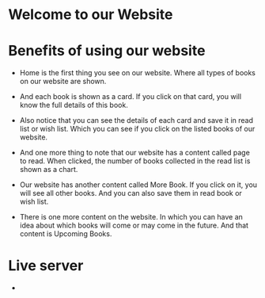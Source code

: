  

# Welcome to our Website


# Benefits of using our website


- Home is the first thing you see on our website. Where all types of books on our website are shown.

- And each book is shown as a card. If you click on that card, you will know the full details of this book.


- Also notice that you can see the details of each card and save it in read list or wish list. Which you can see if you click on the listed books of our website.



- And one more thing to note that our website has a content called page to read. When clicked, the number of books collected in the read list is shown as a chart.


- Our website has another content called More Book. If you click on it, you will see all other books. And you can also save them in read book or wish list.


- There is one more content on the website. In which you can have an idea about which books will come or may come in the future. And that content is Upcoming Books.


 # Live server

 - 
